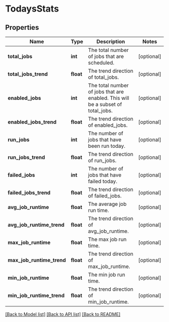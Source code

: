 # TodaysStats

## Properties
Name | Type | Description | Notes
------------ | ------------- | ------------- | -------------
**total_jobs** | **int** | The total number of jobs that are scheduled. | [optional] 
**total_jobs_trend** | **float** | The trend direction of total_jobs. | [optional] 
**enabled_jobs** | **int** | The total number of jobs that are enabled. This will be a subset of total_jobs. | [optional] 
**enabled_jobs_trend** | **float** | The trend direction of enabled_jobs. | [optional] 
**run_jobs** | **int** | The number of jobs that have been run today. | [optional] 
**run_jobs_trend** | **float** | The trend direction of run_jobs. | [optional] 
**failed_jobs** | **int** | The number of jobs that have failed today. | [optional] 
**failed_jobs_trend** | **float** | The trend direction of failed_jobs. | [optional] 
**avg_job_runtime** | **float** | The average job run time. | [optional] 
**avg_job_runtime_trend** | **float** | The trend direction of avg_job_runtime. | [optional] 
**max_job_runtime** | **float** | The max job run time. | [optional] 
**max_job_runtime_trend** | **float** | The trend direction of max_job_runtime. | [optional] 
**min_job_runtime** | **float** | The min job run time. | [optional] 
**min_job_runtime_trend** | **float** | The trend direction of min_job_runtime. | [optional] 

[[Back to Model list]](../README.md#documentation-for-models) [[Back to API list]](../README.md#documentation-for-api-endpoints) [[Back to README]](../README.md)


